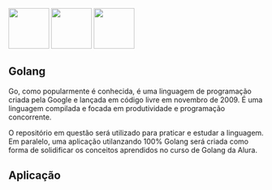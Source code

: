 
<p> <img src="https://cdn.worldvectorlogo.com/logos/gopher.svg" width="80">  <img src="https://raw.githubusercontent.com/geiltonxavier/aprenda-go/master/gopher.png" width="80">  <img src="https://blog.golang.org/gopher/gopher.png" width="80"> 

## Golang
Go, como popularmente é conhecida, é uma linguagem de programação criada pela Google e lançada em código livre em novembro de 2009. É uma linguagem compilada e focada em produtividade e programação concorrente. 

O repositório em questão será utilizado para praticar e estudar a linguagem. Em paralelo, uma aplicação utilanzando 100% Golang será criada como forma de solidificar os conceitos aprendidos no curso de Golang da Alura. 
  
## Aplicação
 
